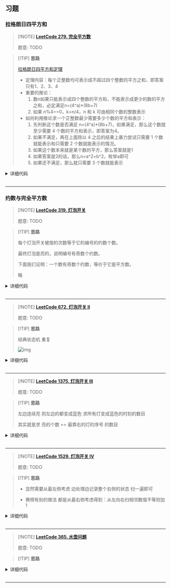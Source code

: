 ## 习题

### 拉格朗日四平方和

> [!NOTE] **[LeetCode 279. 完全平方数](https://leetcode-cn.com/problems/perfect-squares/)**
> 
> 题意: TODO

> [!TIP] **思路**
>
> [拉格朗日四平方和定理](https://blog.csdn.net/l_mark/article/details/89044137)
>
> * 定理内容：每个正整数均可表示成不超过四个整数的平方之和，即答案只有1、2、3、4
> * 重要的推论：
>   1. 数n如果只能表示成四个整数的平方和，不能表示成更少的数的平方之和，必定满足n=(4^a)*(8b+7)
>   2. 如果 n%4==0，k=n/4，n 和 k 可由相同个数的整数表示
> * 如何利用推论求一个正整数最少需要多少个数的平方和表示：
>   1. 先判断这个数是否满足 n=(4^a)*(8b+7)，如果满足，那么这个数就至少需要 4 个数的平方和表示，即答案为4。
>   2. 如果不满足，再在上面除以 4 之后的结果上暴力尝试只需要 1 个数就能表示和只需要 2 个数就能表示的情况。
>   3. 如果这个数本来就是某个数的平方，那么答案就是1
>   4. 如果答案是2的话，那么n=a^2+b^2，枚举a即可
>   5. 如果还不满足，那么就只需要 3 个数就能表示

<details>
<summary>详细代码</summary>
<!-- tabs:start -->

##### **C++**

```cpp
class Solution {
public:
    bool check(int x) {
        int r = sqrt(x);
        return r * r == x;
    }

    int numSquares(int n) {
        if (check(n)) return 1;

        for (int a = 1; a <= n / a; a ++ )
            if (check(n - a * a))
                return 2;

        while (n % 4 == 0) n /= 4;
        if (n % 8 != 7) return 3;
        return 4;
    }
};
```

##### **C++ dp**

```cpp
class Solution {
public:
    int numSquares(int n) {
        vector<int> dp(n+1);
        for (int i = 1; i <= n; ++ i ) {
            dp[i] = i;
            for (int j = 1; j <= i / j; ++ j ) {
                dp[i] = min(dp[i], dp[i - j * j] + 1);
            }
        }
        return dp[n];
    }
};
```

##### **Python**

```python
"""
完全背包问题

(动态规划) O(nn‾√)
设 f(i) 表示通过平方数组成 i 所需要完全平方数的最少数量。
初始时，f(0)=0其余待定。
转移时，对于一个 i，枚举 j，f(i)=min(f(i−j∗j)+1) ，其中 1≤j≤√i。
最终答案为 f(n)。
"""

import math
class Solution:
    def numSquares(self, n: int) -> int:

        goods = [i * i for i in range(1, int(math.sqrt(n))+1)]

        f = [float('inf')] * (n+1)
        f[0] = 0

        for good in goods:
            for j in range(good, n+1):
                f[j] = min(f[j], f[j-good]+1)

        return f[-1]
```

<!-- tabs:end -->
</details>

<br>

* * *

### 约数与完全平方数

> [!NOTE] **[LeetCode 319. 灯泡开关](https://leetcode-cn.com/problems/bulb-switcher/)**
> 
> 题意: TODO

> [!TIP] **思路**
> 
> 每个灯泡开关被按的次数等于它的编号的约数个数。
> 
> 最终灯泡是亮的，说明编号有奇数个约数。
> 
> 下面我们证明：一个数有奇数个约数，等价于它是平方数。
> 
> 略

<details>
<summary>详细代码</summary>
<!-- tabs:start -->

##### **C++**

```cpp
class Solution {
public:
    int bulbSwitch(int n) {
        return sqrt(n);
    }
};
```

##### **Python**

```python

```

<!-- tabs:end -->
</details>

<br>

* * *

> [!NOTE] **[LeetCode 672. 灯泡开关 Ⅱ](https://leetcode-cn.com/problems/bulb-switcher-ii/)**
> 
> 题意: TODO

> [!TIP] **思路**
> 
> 经典状态机 重复
> 
> ![img](https://camo.githubusercontent.com/4409d53a7cd8a786780c8a21238eca8628efb3a0c011c632778946078b64eeec/68747470733a2f2f7069632e6c656574636f64652d636e2e636f6d2f633330306532626435373332396337343634353661333339316231346632306265333035656261623336316436633866323666633266656262393735333534302d2545362539372541302545362541302538372545392541322539382e706e67)

<details>
<summary>详细代码</summary>
<!-- tabs:start -->

##### **C++ 推导**

```cpp
class Solution {
public:
    int flipLights(int n, int m) {
        n = min(n, 3);
        if (m == 0) return 1;
        if (m == 1) return n == 1 ? 2 : n == 2 ? 3 : 4;
        if (m == 2) return n == 1 ? 2 : n == 2 ? 4 : 7;
        return n == 1 ? 2 : n == 2 ? 4 : 8;
    }
};
```

##### **C++ 状态机**

```cpp
class Solution {
public:
    int state[8][6] = {
        {1, 1, 1, 1, 1, 1},  // 不按
        {0, 0, 0, 0, 0, 0},  // 1
        {1, 0, 1, 0, 1, 0},  // 2
        {0, 1, 0, 1, 0, 1},  // 3
        {0, 1, 1, 0, 1, 1},  // 4
        {1, 0, 0, 1, 0, 0},  // 14
        {0, 0, 1, 1, 1, 0},  // 24
        {1, 1, 0, 0, 0, 1},  // 34
    };

    int work(int n, vector<int> ops) {
        set<int> S;
        for (auto op: ops) {
            int t = 0;
            for (int i = 0; i < n; i ++ )
                t = t * 2 + state[op][i];
            S.insert(t);
        }
        return S.size();
    }

    int flipLights(int n, int m) {
        n = min(n, 6);
        if (m == 0) return work(n, {0});
        else if (m == 1) return work(n, {1, 2, 3, 4});
        else if (m == 2) return work(n, {0, 1, 2, 3, 5, 6, 7});
        else return work(n, {0, 1, 2, 3, 4, 5, 6, 7});
    }
};
```


##### **Python**

```python

```

<!-- tabs:end -->
</details>

<br>

* * *

> [!NOTE] **[LeetCode 1375. 灯泡开关 III](https://leetcode-cn.com/problems/bulb-switcher-iii/)**
> 
> 题意: TODO

> [!TIP] **思路**
> 
> 左边连续亮 则左边的都变成蓝色 求所有灯变成蓝色的时刻的数目
> 
> 其实就是求 亮的个数 == 最靠右的灯的序号 的数目

<details>
<summary>详细代码</summary>
<!-- tabs:start -->

##### **C++**

```cpp
class Solution {
public:
    int numTimesAllBlue(vector<int>& light) {
        int res = 0;
        int maxv = 0, cnt = 0;
        for (auto k : light) {
            maxv = max(maxv, k);
            ++cnt;
            if (maxv == cnt) ++res;
        }
        return res;
    }
};
```

##### **Python**

```python

```

<!-- tabs:end -->
</details>

<br>

* * *

> [!NOTE] **[LeetCode 1529. 灯泡开关 IV](https://leetcode-cn.com/problems/bulb-switcher-iv/)**
> 
> 题意: TODO

> [!TIP] **思路**
> 
> - 显然需要从最左侧考虑 边处理边记录整个右侧的状态 扫一遍即可
> 
> - 赛榜有别的做法 都是从最右侧考虑得到：从左向右扫相邻数值不等则加1

<details>
<summary>详细代码</summary>
<!-- tabs:start -->

##### **C++ 1**

```cpp
class Solution {
public:
    int minFlips(string target) {
        int n = target.size();
        int now = 0, res = 0;  // now表示整个处理点右侧的状态 res为改动次数
        for (int i = 0; i < n; ++i) {
            if (target[i] == '1' && now & 1)
                continue;
            else if (target[i] == '0' && !(now & 1))
                continue;
            now ^= 1, ++res;
        }
        return res;
    }
};
```

##### **C++ 2**

```cpp
class Solution {
public:
    int minFlips(string s) {
        s = "0" + s;
        int res = 0;
        for (int i = 1; i < s.size(); ++i)
            if (s[i] != s[i - 1]) ++res;
        return res;
    }
};
```

##### **Python**

```python

```

<!-- tabs:end -->
</details>

<br>

* * *

> [!NOTE] **[LeetCode 365. 水壶问题](https://leetcode-cn.com/problems/water-and-jug-problem/)**
> 
> 题意: TODO

> [!TIP] **思路**
> 
> 

<details>
<summary>详细代码</summary>
<!-- tabs:start -->

##### **C++**

```cpp
class Solution {
public:
    bool canMeasureWater(int x, int y, int z) {
        if (x + y < z) return false;
        return !z || z % __gcd(x, y) == 0;
    }
};



class Solution {
public:
    bool canMeasureWater(int x, int y, int z) {
        if (x + y < z) return false;
        if (x == 0 || y == 0) return z == 0 || x + y == z;
        return z % __gcd(x, y) == 0;
    }
};
```

##### **Python**

```python

```

<!-- tabs:end -->
</details>

<br>

* * *